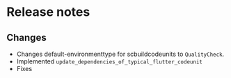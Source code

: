 # Release notes

## Changes

- Changes default-environmenttype for scbuildcodeunits to `QualityCheck`.
- Implemented `update_dependencies_of_typical_flutter_codeunit`
- Fixes
